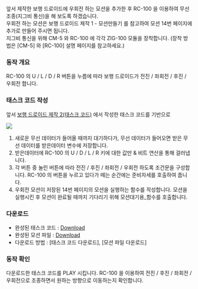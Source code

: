 앞서 제작한 보행 드로이드에 우회전 하는 모션을 추가한 후 RC-100 을 이용하여 무선 조종(지그비 통신)을 해 보도록 하겠습니다.  
우회전 하는 모션은 보행 드로이드 제작 1 - 모션만들기 를 참고하여 모션 14번 페이지에 추가로 만들어 주시면 됩니다.  
지그비 통신을 위해 CM-5 와 RC-100 에 각각 ZIG-100 모듈을 장착합니다. (장착 방법은 [CM-5] 와 [RC-100] 설명 페이지를 참고하세요.)

### 동작 개요
RC-100 의 U / L / D / R 버튼을 누름에 따라 보행 드로이드가 전진 / 좌회전 / 후진 / 우회전 합니다.

### 태스크 코드 작성
앞서 [보행 드로이드 제작 2(태스크 코드)](#보행-드로이드-제작-2태스크-코드) 에서 작성한 태스크 코드를 기반으로

  ![](/assets/images/edu/bioloid/wd_task_rc_kr.png)

1. 새로운 무선 데이터가 들어올 때까지 대기하다가, 무선 데이터가 들어오면 받은 무선 데이터를 받은데이터 변수에 저장합니다.
2. 받은데이터에 RC-100 의 U / D / L / R 키에 대한 값만 & 비트 연산을 통해 걸러냅니다.
3. 각 버튼 중 눌린 버튼에 따라 전진 / 후진 / 좌회전 / 우회전 하도록 조건문을 구성합니다. RC-100 의 버튼을 누르고 있다가 떼는 순간에는 준비자세를 호출하여 줍니다.
4. 우회전 모션이 저장된 14번 페이지의 모션을 실행하는 함수를 작성합니다. 모션을 실행시킨 후 모션이 완료될 때까지 기다리기 위해 모션대기용_함수를 호출합니다.

### 다운로드

- 완성된 태스크 코드 : [Download][BIO_CMP_WalkingDroidExam_KR.tsk]
- 완성된 모션 파일 : [Download][BIO_CMP_WalkingDroidExam_KR.mtn]
- 다운로드 방법 : [태스크 코드 다운로드], [모션 파일 다운로드]

### 동작 확인
다운로드한 태스크 코드를 PLAY 시킵니다. RC-100 을 이용하여 전진 / 후진 / 좌회전 / 우회전으로 조종하면서 원하는 방향으로 이동하는지 확인합니다.

[BIO_CMP_WalkingDroidExam_KR.tsk]: http://www.robotis.com/service/download.php?no=1243
[BIO_CMP_WalkingDroidExam_KR.mtn]: http://www.robotis.com/service/download.php?no=1242
